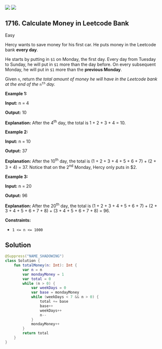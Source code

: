 [![](https://img.shields.io/github/stars/javadev/LeetCode-in-Kotlin?label=Stars&style=flat-square)](https://github.com/javadev/LeetCode-in-Kotlin)
[![](https://img.shields.io/github/forks/javadev/LeetCode-in-Kotlin?label=Fork%20me%20on%20GitHub%20&style=flat-square)](https://github.com/javadev/LeetCode-in-Kotlin/fork)

## 1716\. Calculate Money in Leetcode Bank

Easy

Hercy wants to save money for his first car. He puts money in the Leetcode bank **every day**.

He starts by putting in `$1` on Monday, the first day. Every day from Tuesday to Sunday, he will put in `$1` more than the day before. On every subsequent Monday, he will put in `$1` more than the **previous Monday**.

Given `n`, return _the total amount of money he will have in the Leetcode bank at the end of the_ <code>n<sup>th</sup></code> _day._

**Example 1:**

**Input:** n = 4

**Output:** 10

**Explanation:** After the 4<sup>th</sup> day, the total is 1 + 2 + 3 + 4 = 10.

**Example 2:**

**Input:** n = 10

**Output:** 37

**Explanation:** After the 10<sup>th</sup> day, the total is (1 + 2 + 3 + 4 + 5 + 6 + 7) + (2 + 3 + 4) = 37. Notice that on the 2<sup>nd</sup> Monday, Hercy only puts in $2.

**Example 3:**

**Input:** n = 20

**Output:** 96

**Explanation:** After the 20<sup>th</sup> day, the total is (1 + 2 + 3 + 4 + 5 + 6 + 7) + (2 + 3 + 4 + 5 + 6 + 7 + 8) + (3 + 4 + 5 + 6 + 7 + 8) = 96.

**Constraints:**

*   `1 <= n <= 1000`

## Solution

```kotlin
@Suppress("NAME_SHADOWING")
class Solution {
    fun totalMoney(n: Int): Int {
        var n = n
        var mondayMoney = 1
        var total = 0
        while (n > 0) {
            var weekDays = 0
            var base = mondayMoney
            while (weekDays < 7 && n > 0) {
                total += base
                base++
                weekDays++
                n--
            }
            mondayMoney++
        }
        return total
    }
}
```
